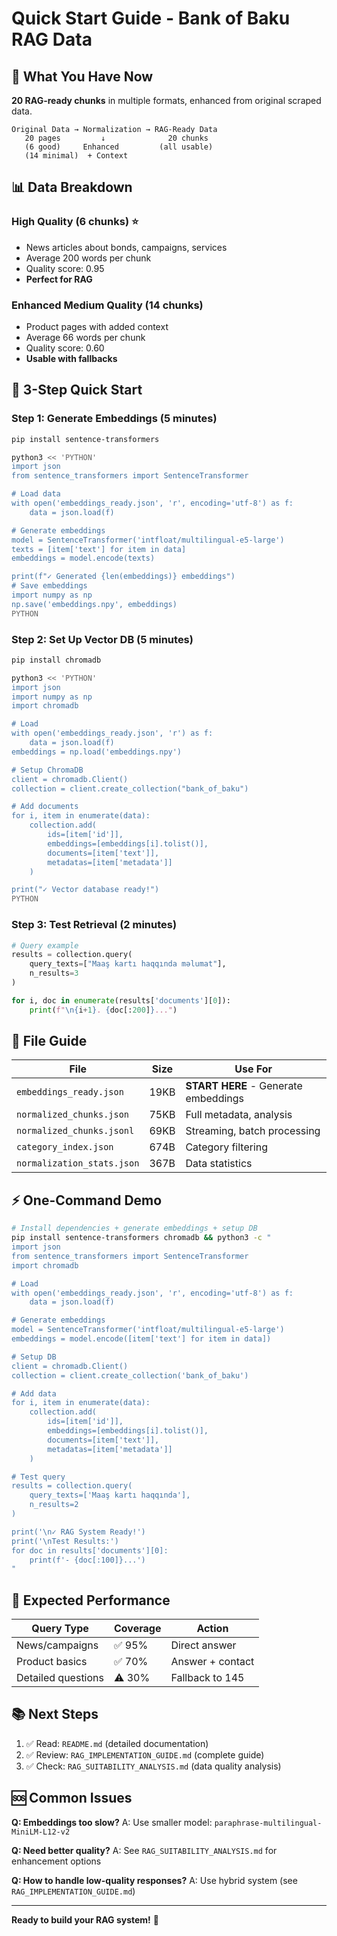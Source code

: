 # Quick Start Guide - Bank of Baku RAG Data

## 🎯 What You Have Now

**20 RAG-ready chunks** in multiple formats, enhanced from original scraped data.

```
Original Data → Normalization → RAG-Ready Data
   20 pages         ↓              20 chunks
   (6 good)     Enhanced         (all usable)
   (14 minimal)  + Context
```

## 📊 Data Breakdown

### High Quality (6 chunks) ⭐
- News articles about bonds, campaigns, services
- Average 200 words per chunk
- Quality score: 0.95
- **Perfect for RAG**

### Enhanced Medium Quality (14 chunks)
- Product pages with added context
- Average 66 words per chunk
- Quality score: 0.60
- **Usable with fallbacks**

## 🚀 3-Step Quick Start

### Step 1: Generate Embeddings (5 minutes)

```bash
pip install sentence-transformers

python3 << 'PYTHON'
import json
from sentence_transformers import SentenceTransformer

# Load data
with open('embeddings_ready.json', 'r', encoding='utf-8') as f:
    data = json.load(f)

# Generate embeddings
model = SentenceTransformer('intfloat/multilingual-e5-large')
texts = [item['text'] for item in data]
embeddings = model.encode(texts)

print(f"✓ Generated {len(embeddings)} embeddings")
# Save embeddings
import numpy as np
np.save('embeddings.npy', embeddings)
PYTHON
```

### Step 2: Set Up Vector DB (5 minutes)

```bash
pip install chromadb

python3 << 'PYTHON'
import json
import numpy as np
import chromadb

# Load
with open('embeddings_ready.json', 'r') as f:
    data = json.load(f)
embeddings = np.load('embeddings.npy')

# Setup ChromaDB
client = chromadb.Client()
collection = client.create_collection("bank_of_baku")

# Add documents
for i, item in enumerate(data):
    collection.add(
        ids=[item['id']],
        embeddings=[embeddings[i].tolist()],
        documents=[item['text']],
        metadatas=[item['metadata']]
    )

print("✓ Vector database ready!")
PYTHON
```

### Step 3: Test Retrieval (2 minutes)

```python
# Query example
results = collection.query(
    query_texts=["Maaş kartı haqqında məlumat"],
    n_results=3
)

for i, doc in enumerate(results['documents'][0]):
    print(f"\n{i+1}. {doc[:200]}...")
```

## 📁 File Guide

| File | Size | Use For |
|------|------|---------|
| `embeddings_ready.json` | 19KB | **START HERE** - Generate embeddings |
| `normalized_chunks.json` | 75KB | Full metadata, analysis |
| `normalized_chunks.jsonl` | 69KB | Streaming, batch processing |
| `category_index.json` | 674B | Category filtering |
| `normalization_stats.json` | 367B | Data statistics |

## ⚡ One-Command Demo

```bash
# Install dependencies + generate embeddings + setup DB
pip install sentence-transformers chromadb && python3 -c "
import json
from sentence_transformers import SentenceTransformer
import chromadb

# Load
with open('embeddings_ready.json', 'r', encoding='utf-8') as f:
    data = json.load(f)

# Generate embeddings
model = SentenceTransformer('intfloat/multilingual-e5-large')
embeddings = model.encode([item['text'] for item in data])

# Setup DB
client = chromadb.Client()
collection = client.create_collection('bank_of_baku')

# Add data
for i, item in enumerate(data):
    collection.add(
        ids=[item['id']],
        embeddings=[embeddings[i].tolist()],
        documents=[item['text']],
        metadatas=[item['metadata']]
    )

# Test query
results = collection.query(
    query_texts=['Maaş kartı haqqında'],
    n_results=2
)

print('\n✓ RAG System Ready!')
print('\nTest Results:')
for doc in results['documents'][0]:
    print(f'- {doc[:100]}...')
"
```

## 🎯 Expected Performance

| Query Type | Coverage | Action |
|------------|----------|--------|
| News/campaigns | ✅ 95% | Direct answer |
| Product basics | ✅ 70% | Answer + contact |
| Detailed questions | ⚠️ 30% | Fallback to 145 |

## 📚 Next Steps

1. ✅ Read: `README.md` (detailed documentation)
2. ✅ Review: `RAG_IMPLEMENTATION_GUIDE.md` (complete guide)
3. ✅ Check: `RAG_SUITABILITY_ANALYSIS.md` (data quality analysis)

## 🆘 Common Issues

**Q: Embeddings too slow?**
A: Use smaller model: `paraphrase-multilingual-MiniLM-L12-v2`

**Q: Need better quality?**
A: See `RAG_SUITABILITY_ANALYSIS.md` for enhancement options

**Q: How to handle low-quality responses?**
A: Use hybrid system (see `RAG_IMPLEMENTATION_GUIDE.md`)

---

**Ready to build your RAG system!** 🚀
